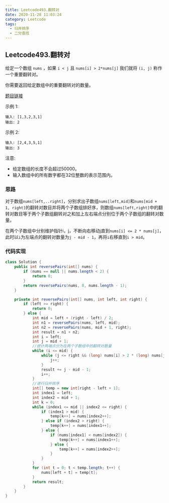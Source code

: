 ```yaml
---
title: Leetcode493.翻转对
date: 2020-11-28 11:03:24
category: Leetcode
tags:
  - 归并排序
  - 二分查找
---
```


## Leetcode493.翻转对

给定一个数组 `nums` ，如果 `i < j` 且 `nums[i] > 2*nums[j]` 我们就将 `(i, j)` 称作一个重要翻转对。

你需要返回给定数组中的重要翻转对的数量。

[题目链接](https://leetcode-cn.com/problems/reverse-pairs)

<!--more-->

示例 1:

```
输入: [1,3,2,3,1]
输出: 2
```



示例 2:

```
输入: [2,4,3,5,1]
输出: 3
```



注意:

- 给定数组的长度不会超过50000。
- 输入数组中的所有数字都在32位整数的表示范围内。



### 思路

对于数组`nums[left,..right]`，分别求出子数组`nums[left,mid]`和`nums[mid + 1, right]`的翻转对数目并将两个子数组排好序，则数组`nums[left,right]`中的翻转对数目等于两个子数组翻转对之和加上左右端点分别位于两个子数组的翻转对数量。

在两个子数组中分别维护指针i，j，不断向右移动j直到`nums[i] <= 2 * nums[j]`，此时以`i`为左端点的翻转对数量为`j - mid - 1`，再将`i`右移直到`i > mid`。



### 代码实现

```java
class Solution {
    public int reversePairs(int[] nums) {
        if (nums == null || nums.length < 2) {
            return 0;
        }
        return reversePairs(nums, 0, nums.length - 1);
    }

    private int reversePairs(int[] nums, int left, int right) {
        if (left >= right) {
            return 0;
        } else {
            int mid = left + (right - left) / 2;
            int n1 = reversePairs(nums, left, mid);
            int n2 = reversePairs(nums, mid + 1, right);
            int result = n1 + n2;
            int i = left;
            int j = mid + 1;
            //统计两端点分为在两个子数组中的翻转对数量
            while (i <= mid) {
                while (j <= right && (long) nums[i] > 2 * (long) nums[j]) {
                    j++;
                }
                result += j - mid - 1;
                i++;
            }
            //进行归并排序
            int[] temp = new int[right - left + 1];
            int index1 = left;
            int index2 = mid + 1;
            int k = 0;
            while (index1 <= mid || index2 <= right) {
                if (index1 > mid) {
                    temp[k++] = nums[index2++];
                } else if (index2 > right) {
                    temp[k++] = nums[index1++];
                } else {
                    if (nums[index1] < nums[index2]) {
                        temp[k++] = nums[index1++];
                    } else {
                        temp[k++] = nums[index2++];
                    }
                }
            }
            for (int t = 0; t < temp.length; t++) {
                nums[left + t] = temp[t];
            }
            return result;
        }
    }
}
```



